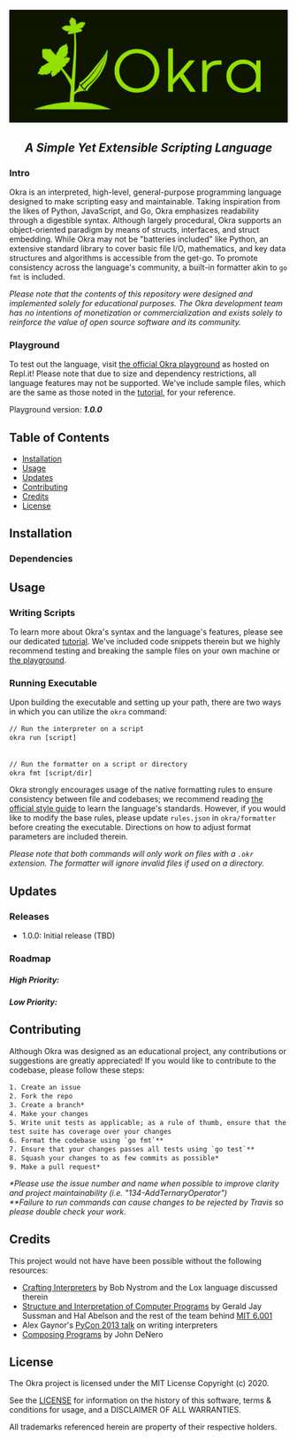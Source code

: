 ![Okra logo](img/logo.jpg)
<h2 align="center"><i>A Simple Yet Extensible Scripting Language</i></h2>

### Intro
Okra is an interpreted, high-level, general-purpose programming language designed to make scripting easy and maintainable. Taking inspiration from the likes of Python, JavaScript, and Go, Okra emphasizes readability through a digestible syntax. Although largely procedural, Okra supports an object-oriented paradigm by means of structs, interfaces, and struct embedding. While Okra may not be "batteries included" like Python, an extensive standard library to cover basic file I/O, mathematics, and key data structures and algorithms is accessible from the get-go. To promote consistency across the language's community, a built-in formatter akin to `go fmt` is included.

<i>Please note that the contents of this repository were designed and implemented solely for educational purposes. The Okra development team has no intentions of monetization or commercialization and exists solely to reinforce the value of open source software and its community.</i>

### Playground
To test out the language, visit [the official Okra playground](https://repl.it) as hosted on Repl.it! Please note that due to size and dependency restrictions, all language features may not be supported. We've include sample files, which are the same as those noted in the [tutorial](www.google.com), for your reference.

Playground version: <b><i>1.0.0</i></b>


## Table of Contents
- [Installation](#Installation)
- [Usage](#Usage)
- [Updates](#Updates)
- [Contributing](#Contributing)
- [Credits](#Credits)
- [License](#License)


## Installation


### Dependencies


## Usage


### Writing Scripts
To learn more about Okra's syntax and the language's features, please see our dedicated [tutorial](www.google.com). We've included code snippets therein but we highly recommend testing and breaking the sample files on your own machine or [the playground](https://repl.it).


### Running Executable
Upon building the executable and setting up your path, there are two ways in which you can utilize the `okra` command:

```
// Run the interpreter on a script
okra run [script]


// Run the formatter on a script or directory
okra fmt [script/dir]
```

Okra strongly encourages usage of the native formatting rules to ensure consistency between file and codebases; we recommend reading [the official style guide](github.com/cdkini/Okra/tree/master/tutorial#style) to learn the language's standards. However, if you would like to modify the base rules, please update `rules.json` in `okra/formatter` before creating the executable. Directions on how to adjust format parameters are included therein.

<i>Please note that both commands will only work on files with a `.okr` extension. The formatter will ignore invalid files if used on a directory.</i>


## Updates
### Releases
- 1.0.0: Initial release (TBD)
### Roadmap
##### High Priority:
##### Low Priority:


## Contributing
Although Okra was designed as an educational project, any contributions or suggestions are greatly appreciated! If you would like to contribute to the codebase, please follow these steps:

```
1. Create an issue 
2. Fork the repo
3. Create a branch*
4. Make your changes
5. Write unit tests as applicable; as a rule of thumb, ensure that the test suite has coverage over your changes
6. Format the codebase using `go fmt`**
7. Ensure that your changes passes all tests using `go test`**
8. Squash your changes to as few commits as possible*
9. Make a pull request*
```
<i>*Please use the issue number and name when possible to improve clarity and project maintainability (i.e. "134-AddTernaryOperator")<br></i>
<i>**Failure to run commands can cause changes to be rejected by Travis so please double check your work.</i>


## Credits
This project would not have have been possible without the following resources: 
- [Crafting Interpreters](https://craftinginterpreters.com/) by Bob Nystrom and the Lox language discussed therein
- [Structure and Interpretation of Computer Programs](https://mitpress.mit.edu/sites/default/files/sicp/full-text/book/book.html) by Gerald Jay Sussman and Hal Abelson and the rest of the team behind [MIT 6.001](https://ocw.mit.edu/courses/electrical-engineering-and-computer-science/6-001-structure-and-interpretation-of-computer-programs-spring-2005/)
- Alex Gaynor's [PyCon 2013 talk](https://www.youtube.com/watch?v=LCslqgM48D4) on writing interpreters
- [Composing Programs](https://composingprograms.com/) by John DeNero


## License
The Okra project is licensed under the MIT License Copyright (c) 2020.

See the [LICENSE](https://github.com/cdkini/Okra/blob/master/LICENSE) for information on the history of this software, terms & conditions for usage, and a DISCLAIMER OF ALL WARRANTIES.

All trademarks referenced herein are property of their respective holders.
